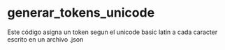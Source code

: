 # generar_tokens_unicode
Este código asigna un token segun el unicode basic latin a cada caracter escrito en un archivo .json
